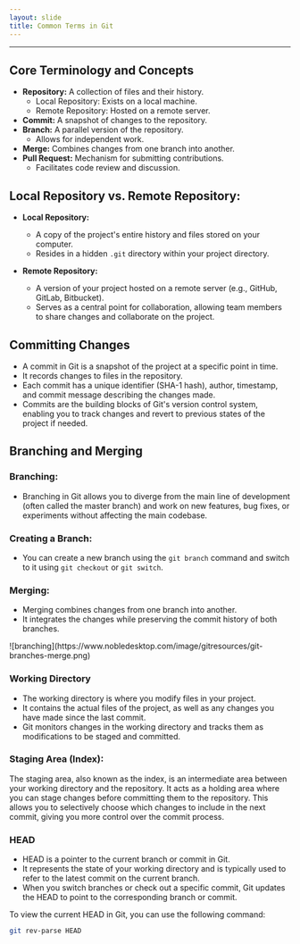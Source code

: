 ```yaml
---
layout: slide
title: Common Terms in Git
---
```


---

<section markdown="1">

## Core Terminology and Concepts

- **Repository:** A collection of files and their history.
  - Local Repository: Exists on a local machine.
  - Remote Repository: Hosted on a remote server.
- **Commit:** A snapshot of changes to the repository.
- **Branch:** A parallel version of the repository.
  - Allows for independent work.
- **Merge:** Combines changes from one branch into another.
- **Pull Request:** Mechanism for submitting contributions.
  - Facilitates code review and discussion.
</section>

<section markdown="1">

## Local Repository vs. Remote Repository:

- **Local Repository:**
  - A copy of the project's entire history and files stored on your computer.
  - Resides in a hidden `.git` directory within your project directory.

- **Remote Repository:**
  - A version of your project hosted on a remote server (e.g., GitHub, GitLab, Bitbucket).
  - Serves as a central point for collaboration, allowing team members to share changes and collaborate on the project.
</section>

<section markdown="1">

## Committing Changes

- A commit in Git is a snapshot of the project at a specific point in time.
- It records changes to files in the repository.
- Each commit has a unique identifier (SHA-1 hash), author, timestamp, and commit message describing the changes made.
- Commits are the building blocks of Git's version control system, enabling you to track changes and revert to previous states of the project if needed.
</section>

<section markdown="1">

## Branching and Merging

### Branching:
- Branching in Git allows you to diverge from the main line of development (often called the master branch) and work on new features, bug fixes, or experiments without affecting the main codebase.

### Creating a Branch:
- You can create a new branch using the `git branch` command and switch to it using `git checkout` or `git switch`.

### Merging:
- Merging combines changes from one branch into another.
- It integrates the changes while preserving the commit history of both branches.
</section>

<section markdown="1">
![branching](https://www.nobledesktop.com/image/gitresources/git-branches-merge.png)
</section>


<section markdown="1">

### Working Directory

- The working directory is where you modify files in your project.
- It contains the actual files of the project, as well as any changes you have made since the last commit.
- Git monitors changes in the working directory and tracks them as modifications to be staged and committed.
</section>

<section markdown="1">

### Staging Area (Index):

The staging area, also known as the index, is an intermediate area between your working directory and the repository.
It acts as a holding area where you can stage changes before committing them to the repository.
This allows you to selectively choose which changes to include in the next commit, giving you more control over the commit process.
</section>

<section markdown="1">

### HEAD

- HEAD is a pointer to the current branch or commit in Git.
- It represents the state of your working directory and is typically used to refer to the latest commit on the current branch.
- When you switch branches or check out a specific commit, Git updates the HEAD to point to the corresponding branch or commit.

To view the current HEAD in Git, you can use the following command:
```bash
git rev-parse HEAD
```
</section>

